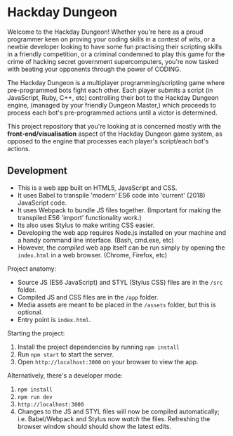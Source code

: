 # Hackday Dungeon

Welcome to the Hackday Dungeon! Whether you're here as a proud programmer keen
on proving your coding skills in a contest of wits, or a newbie developer
looking to have some fun practising their scripting skills in a friendly
competition, or a criminal condemned to play this game for the crime of hacking
secret government supercomputers, you're now tasked with beating your opponents
through the power of CODING.

The Hackday Dungeon is a multiplayer programming/scripting game where
pre-programmed bots fight each other. Each player submits a script (in
JavaScript, Ruby, C++, etc) controlling their bot to the Hackday Dungeon engine,
(managed by your friendly Dungeon Master,) which proceeds to process each bot's
pre-programmed actions until a victor is determined.

This project repository that you're looking at is concerned mostly with the
**front-end/visualisation** aspect of the Hackday Dungeon game system, as
opposed to the engine that processes each player's script/each bot's actions.

## Development

- This is a web app built on HTML5, JavaScript and CSS.
- It uses Babel to transpile 'modern' ES6 code into 'current' (2018)
  JavaScript code.
- It uses Webpack to bundle JS files together. (Important for making the
  transpiled ES6 'import' functionality work.)
- Its also uses Stylus to make writing CSS easier.
- Developing the web app requires Node.js installed on your machine and a handy
  command line interface. (Bash, cmd.exe, etc)
- However, the _compiled_ web app itself can be run simply by opening the
  `index.html` in a web browser. (Chrome, Firefox, etc)

Project anatomy:

- Source JS (ES6 JavaScript) and STYL (Stylus CSS) files are in the `/src`
  folder.
- Compiled JS and CSS files are in the `/app` folder.
- Media assets are meant to be placed in the `/assets` folder, but this is
  optional.
- Entry point is `index.html`.

Starting the project:

1. Install the project dependencies by running `npm install`
2. Run `npm start` to start the server.
3. Open `http://localhost:3000` on your browser to view the app.

Alternatively, there's a developer mode:

1. `npm install`
2. `npm run dev`
3. `http://localhost:3000`
4. Changes to the JS and STYL files will now be compiled automatically; i.e.
   Babel/Webpack and Stylus now _watch_ the files. Refreshing the browser window
  should should show the latest edits.
